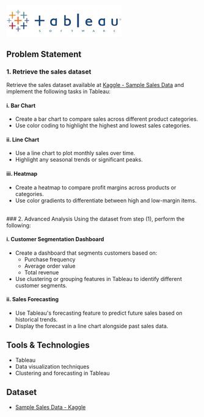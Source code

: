 
<img src = "Tableau/Image.png" width=60%>


## Problem Statement

### 1. Retrieve the sales dataset
Retrieve the sales dataset available at [Kaggle - Sample Sales Data](https://www.kaggle.com/datasets/kyanyoga/sample-sales-data) and implement the following tasks in Tableau:

#### i. Bar Chart
- Create a bar chart to compare sales across different product categories.
- Use color coding to highlight the highest and lowest sales categories.

#### ii. Line Chart
- Use a line chart to plot monthly sales over time.
- Highlight any seasonal trends or significant peaks.

#### iii. Heatmap
- Create a heatmap to compare profit margins across products or categories.
- Use color gradients to differentiate between high and low-margin items.
<br>
### 2. Advanced Analysis
Using the dataset from step (1), perform the following:

#### i. Customer Segmentation Dashboard
- Create a dashboard that segments customers based on:
  - Purchase frequency
  - Average order value
  - Total revenue
- Use clustering or grouping features in Tableau to identify different customer segments.

#### ii. Sales Forecasting
- Use Tableau's forecasting feature to predict future sales based on historical trends.
- Display the forecast in a line chart alongside past sales data.

## Tools & Technologies
- Tableau
- Data visualization techniques
- Clustering and forecasting in Tableau

## Dataset
- [Sample Sales Data - Kaggle](https://www.kaggle.com/datasets/kyanyoga/sample-sales-data)
